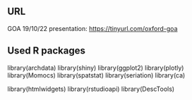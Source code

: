 ## URL

GOA 19/10/22 presentation: https://tinyurl.com/oxford-goa

## Used R packages

library(archdata)
library(shiny)
library(ggplot2)
library(plotly)
library(Momocs)
library(spatstat)
library(seriation)
library(ca)

library(htmlwidgets)
library(rstudioapi)
library(DescTools)